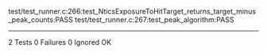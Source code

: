 test/test_runner.c:266:test_NticsExposureToHitTarget_returns_target_minus_peak_counts:PASS
test/test_runner.c:267:test_peak_algorithm:PASS

-----------------------
2 Tests 0 Failures 0 Ignored 
OK
